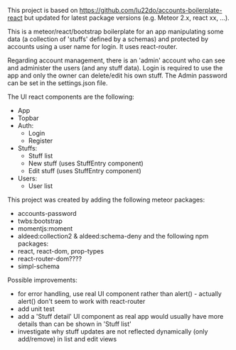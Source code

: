 This project is based on https://github.com/lu22do/accounts-boilerplate-react but updated for latest package versions (e.g. Meteor 2.x, react xx, ...).

This is a meteor/react/bootstrap boilerplate for an app manipulating some data (a collection of 'stuffs' defined by a schemas) and protected by accounts using a user name for login. It uses react-router.

Regarding account management, there is an 'admin' account who can see and administer the users (and any stuff data). Login is required to use the app and only the owner can delete/edit his own stuff. The Admin password can be set in the settings.json file.

The UI react components are the following:
- App
- Topbar
- Auth:
    - Login
    - Register
- Stuffs:
    - Stuff list
    - New stuff (uses StuffEntry component)
    - Edit stuff (uses StuffEntry component)
- Users:
    - User list

This project was created by adding the following meteor packages:
- accounts-password
- twbs:bootstrap
- momentjs:moment
- aldeed:collection2 & aldeed:schema-deny
and the following npm packages:
- react, react-dom, prop-types
- react-router-dom????
- simpl-schema

Possible improvements:
- for error handling, use real UI component rather than alert() - actually alert() don't seem to work with react-router
- add unit test
- add a 'Stuff detail' UI component as real app would usually have more details than can be shown in 'Stuff list'
- investigate why stuff updates are not reflected dynamically (only add/remove) in list and edit views


